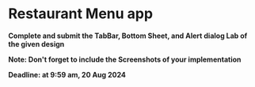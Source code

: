# Restaurant Menu app

**Complete and submit the TabBar, Bottom Sheet, and Alert dialog Lab of the given design**

**Note: Don't forget to include the Screenshots of your implementation**

**Deadline: at 9:59 am, 20 Aug 2024**
